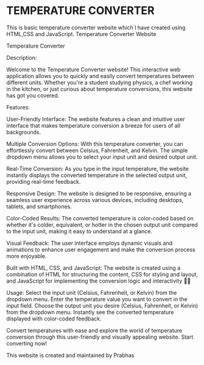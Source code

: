 # TEMPERATURE CONVERTER
This is basic temperature converter website which I have created using HTML,CSS and JavaScript. Temperature Converter Website

Temperature Converter

Description:

Welcome to the Temperature Converter website! This interactive web application allows you to quickly and easily convert temperatures between different units. Whether you're a student studying physics, a chef working in the kitchen, or just curious about temperature conversions, this website has got you covered.

Features:

User-Friendly Interface: The website features a clean and intuitive user interface that makes temperature conversion a breeze for users of all backgrounds.

Multiple Conversion Options: With this temperature converter, you can effortlessly convert between Celsius, Fahrenheit, and Kelvin. The simple dropdown menu allows you to select your input unit and desired output unit.

Real-Time Conversion: As you type in the input temperature, the website instantly displays the converted temperature in the selected output unit, providing real-time feedback.

Responsive Design: The website is designed to be responsive, ensuring a seamless user experience across various devices, including desktops, tablets, and smartphones.

Color-Coded Results: The converted temperature is color-coded based on whether it's colder, equivalent, or hotter in the chosen output unit compared to the input unit, making it easy to understand at a glance.

Visual Feedback: The user interface employs dynamic visuals and animations to enhance user engagement and make the conversion process more enjoyable.

Built with HTML, CSS, and JavaScript: The website is created using a combination of HTML for structuring the content, CSS for styling and layout, and JavaScript for implementing the conversion logic and interactivity 👩‍💻

Usage: Select the input unit (Celsius, Fahrenheit, or Kelvin) from the dropdown menu. Enter the temperature value you want to convert in the input field. Choose the output unit you desire (Celsius, Fahrenheit, or Kelvin) from the dropdown menu. Instantly see the converted temperature displayed with color-coded feedback.

Convert temperatures with ease and explore the world of temperature conversion through this user-friendly and visually appealing website. Start converting now!

This website is created and maintained by Prabhas
